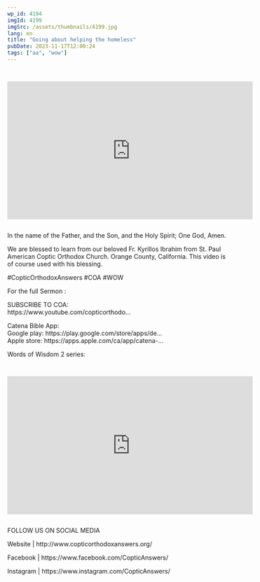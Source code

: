 ```yaml
---
wp_id: 4194
imgId: 4199
imgSrc: /assets/thumbnails/4199.jpg
lang: en
title: "Going about helping the homeless"
pubDate: 2023-11-17T12:00:24
tags: ["aa", "wow"]
---
```

<!-- page: 6 -->

<p><code></p>
<div class="video-container">
<iframe loading="lazy" title="YouTube video player" src="https://www.youtube.com/embed/wNdCNQ_Q-p8?si=EDgEcsCLXW9adcmP" width="560" height="315" frameborder="0" allowfullscreen="allowfullscreen"></iframe>
</div>
<p></code></p>
<p>In the name of the Father, and the Son, and the Holy Spirit; One God, Amen.</p>
<p>We are blessed to learn from our beloved Fr. Kyrillos Ibrahim from St. Paul American Coptic Orthodox Church. Orange County, California. This video is of course used with his blessing.</p>
<p>#CopticOrthodoxAnswers​ #COA​ #WOW​</p>
<p>For the full Sermon :</p>
<p>SUBSCRIBE TO COA:<br />
https://www.youtube.com/copticorthodo​&#8230;</p>
<p>Catena Bible App:<br />
Google play: https://play.google.com/store/apps/de&#8230;​<br />
Apple store: https://apps.apple.com/ca/app/catena-​​&#8230;</p>
<p>Words of Wisdom 2 series:<br />
<code></p>
<div class="video-container">
<iframe loading="lazy" width="560" height="315" src="https://www.youtube.com/embed/YrcJkpmGbec?si=f4Klza5CAbLZXhJ0" title="YouTube video player" frameborder="0" allow="accelerometer; autoplay; clipboard-write; encrypted-media; gyroscope; picture-in-picture; web-share" allowfullscreen></iframe>
</div>
<p></code></p>
<p>FOLLOW US ON SOCIAL MEDIA</p>
<p>Website | http://www.copticorthodoxanswers.org/​</p>
<p>Facebook | https://www.facebook.com/CopticAnswers/​</p>
<p>Instagram | https://www.instagram.com/CopticAnswers/</p>
